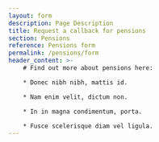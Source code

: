 ```yaml
---
layout: form
description: Page Description
title: Request a callback for pensions
section: Pensions
reference: Pensions form
permalink: /pensions/form
header_content: >- 
    # Find out more about pensions here: 

    * Donec nibh nibh, mattis id.

    * Nam enim velit, dictum non.

    * In in magna condimentum, porta.

    * Fusce scelerisque diam vel ligula.
---
```

